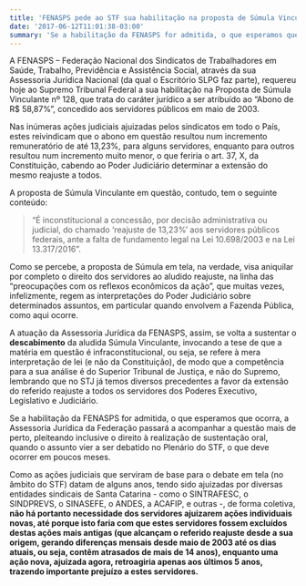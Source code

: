 ```yaml
---
title: 'FENASPS pede ao STF sua habilitação na proposta de Súmula Vinculante nº 128'
date: '2017-06-12T11:01:38-03:00'
summary: 'Se a habilitação da FENASPS for admitida, o que esperamos que ocorra, a Assessoria Jurídica da Federação passará a acompanhar a questão mais de perto, pleiteando inclusive o direito à realização de sustentação oral, quando o assunto vier a ser debatido no Plenário do STF, o que deve ocorrer em poucos meses.'
---
```


A FENASPS – Federação Nacional dos Sindicatos de Trabalhadores em Saúde, Trabalho, Previdência e Assistência Social, através da sua Assessoria Jurídica Nacional (da qual o Escritório SLPG faz parte), requereu hoje ao Supremo Tribunal Federal a sua habilitação na Proposta de Súmula Vinculante nº 128, que trata do caráter jurídico a ser atribuído ao “Abono de R\$ 58,87%”, concedido aos servidores públicos em maio de 2003.

Nas inúmeras ações judiciais ajuizadas pelos sindicatos em todo o País, estes reivindicam que o abono em questão resultou num incremento remuneratório de até 13,23%, para alguns servidores, enquanto para outros resultou num incremento muito menor, o que feriria o art. 37, X, da Constituição, cabendo ao Poder Judiciário determinar a extensão do mesmo reajuste a todos.

A proposta de Súmula Vinculante em questão, contudo, tem o seguinte conteúdo:

> “É inconstitucional a concessão, por decisão administrativa ou judicial, do chamado ‘reajuste de 13,23%’ aos servidores públicos federais, ante a falta de fundamento legal na Lei 10.698/2003 e na Lei 13.317/2016”.

Como se percebe, a proposta de Súmula em tela, na verdade, visa aniquilar por completo o direito dos servidores ao aludido reajuste, na linha das “preocupações com os reflexos econômicos da ação”, que muitas vezes, infelizmente, regem as interpretações do Poder Judiciário sobre determinados assuntos, em particular quando envolvem a Fazenda Pública, como aqui ocorre.

A atuação da Assessoria Jurídica da FENASPS, assim, se volta a sustentar o **descabimento** da aludida Súmula Vinculante, invocando a tese de que a matéria em questão é infraconstitucional, ou seja, se refere à mera interpretação de lei (e não da Constituição), de modo que a competência para a sua análise é do Superior Tribunal de Justiça, e não do Supremo, lembrando que no STJ já temos diversos precedentes a favor da extensão do referido reajuste a todos os servidores dos Poderes Executivo, Legislativo e Judiciário.

Se a habilitação da FENASPS for admitida, o que esperamos que ocorra, a Assessoria Jurídica da Federação passará a acompanhar a questão mais de perto, pleiteando inclusive o direito à realização de sustentação oral, quando o assunto vier a ser debatido no Plenário do STF, o que deve ocorrer em poucos meses.

Como as ações judiciais que serviram de base para o debate em tela (no âmbito do STF) datam de alguns anos, tendo sido ajuizadas por diversas entidades sindicais de Santa Catarina - como o SINTRAFESC, o SINDPREVS, o SINASEFE, o ANDES, a ACAFIP, e outras -, de forma coletiva, **não há portanto necessidade dos servidores ajuizarem ações individuais novas, até porque isto faria com que estes servidores fossem excluídos destas ações mais antigas (que alcançam o referido reajuste desde a sua origem, gerando diferenças mensais desde maio de 2003 até os dias atuais, ou seja, contêm atrasados de mais de 14 anos), enquanto uma ação nova, ajuizada agora, retroagiria apenas aos últimos 5 anos, trazendo importante prejuízo a estes servidores.**
